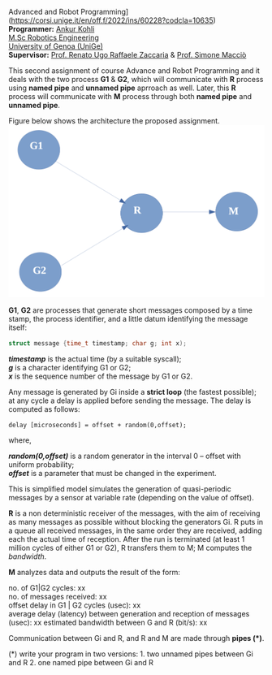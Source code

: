 Advanced and Robot Programming](https://corsi.unige.it/en/off.f/2022/ins/60228?codcla=10635)<br>
**Programmer:** [Ankur Kohli](https://github.com/ankurkohli007)<br>
[M.Sc Robotics Engineering](https://corsi.unige.it/corsi/10635)<br>
[University of Genoa (UniGe)](https://unige.it/en)<br>
**Supervisor:** [Prof. Renato Ugo Raffaele Zaccaria](https://rubrica.unige.it/personale/VUFOXVhs) & [Prof. Simone Macciò](https://rubrica.unige.it/personale/UUNAWFho)

This second assignment of course Advance and Robot Programming and it deals with the two process **G1** & **G2**, which will communicate with **R** process using **named pipe** and **unnamed pipe** aprroach as well. Later, this **R** process will communicate with **M** process through both **named pipe** and **unnamed pipe**.

Figure below shows the architecture the proposed assignment. 
![alt text](image1.png)

**G1**, **G2** are processes that generate short messages composed by a time stamp, the process identifier, and a little datum identifying the message itself:

```c
struct message {time_t timestamp; char g; int x);
```

***timestamp*** is the actual time (by a suitable syscall); <br>
***g*** is a character identifying G1 or G2; <br>
***x*** is the sequence number of the message by G1 or G2. <br>

Any message is generated by Gi inside a **strict loop** (the fastest possible); at any cycle a delay is applied before sending the message. The delay is computed as follows:


```
delay [microseconds] = offset + random(0,offset);
```
where, <br>

***random(0,offset)*** is a random generator in the interval 0 – offset with uniform probability; <br>
***offset*** is a parameter that must be changed in the experiment. <br>

This is simplified model simulates the generation of quasi-periodic messages by a sensor at variable rate (depending on the value of offset).

**R** is a non deterministic receiver of the messages, with the aim of receiving as many messages as possible without blocking the generators Gi. R puts in a queue all received messages, in the same order they are received, adding each the actual time of reception. After the run is terminated (at least 1 million cycles of either G1 or G2), R transfers them to M; M computes the *bandwidth*. 

**M** analyzes data and outputs the result of the form: 

no. of G1|G2 cycles: xx <br>
no. of messages received: xx <br>
offset delay in G1 | G2 cycles (usec): xx <br>
average delay (latency) between generation and reception of messages (usec): xx estimated bandwidth between G and R (bit/s): xx <br>

Communication between Gi and R, and R and M are made through **pipes (*)**.

(*) write your program in two versions: 1. two unnamed pipes between Gi and R 2. one named pipe between Gi and R


